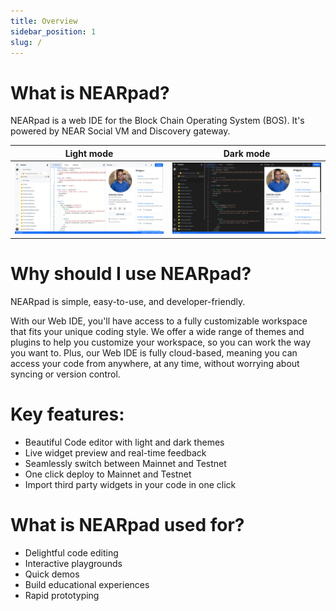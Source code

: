 ```yaml
---
title: Overview
sidebar_position: 1
slug: /
---
```


# What is NEARpad?

NEARpad is a web IDE for the Block Chain Operating System (BOS). It's powered by NEAR Social VM and Discovery gateway.

|          Light mode          |          Dark mode          |
| :--------------------------: | :-------------------------: |
| ![](images/light-editor.png) | ![](images/dark-editor.png) |

# Why should I use NEARpad?

NEARpad is simple, easy-to-use, and developer-friendly.

With our Web IDE, you'll have access to a fully customizable workspace that fits your unique coding style. We offer a wide range of themes and plugins to help you customize your workspace, so you can work the way you want to. Plus, our Web IDE is fully cloud-based, meaning you can access your code from anywhere, at any time, without worrying about syncing or version control.

# Key features:

- Beautiful Code editor with light and dark themes
- Live widget preview and real-time feedback
- Seamlessly switch between Mainnet and Testnet
- One click deploy to Mainnet and Testnet
- Import third party widgets in your code in one click

# What is NEARpad used for?

- Delightful code editing
- Interactive playgrounds
- Quick demos
- Build educational experiences
- Rapid prototyping
